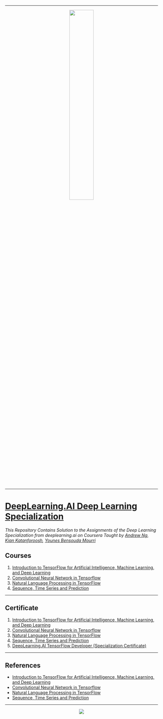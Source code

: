 -------------------------------------------------------------------------------------------

<p align="center"><img width="40%" src="https://drlux.github.io/deeplearningai/logo.png" /></p>

-------------------------------------------------------------------------------------------

# [DeepLearning.AI Deep Learning Specialization](https://www.coursera.org/specializations/deep-learning#courses)
*This Repository Contains Solution to the Assignments of the Deep Learning Specialization from deeplearning.ai on Coursera Taught by 
[Andrew Ng](https://www.coursera.org/instructor/andrewng),
[Kian Katanforoosh](https://www.coursera.org/instructor/kian-katanforoosh),
[Younes Bensouda Mourri](https://www.coursera.org/instructor/younes)*

## Courses
1. [Introduction to TensorFlow for Artificial Intelligence, Machine Learning, and Deep Learning](https://github.com/shantanu1109/DeepLearning.AI-Tensorflow-Developer-Coursera/tree/main/Course-1-Introduction%20to%20TensorFlow%20for%20Artificial%20Intelligence%2C%20Machine%20Learning%2C%20and%20Deep%20Learning)
2. [Convolutional Neural Network in Tensorflow](https://github.com/shantanu1109/DeepLearning.AI-Tensorflow-Developer-Coursera/tree/main/Course-2-Convolutional%20Neural%20Networks%20in%20TensorFlow!)
3. [Natural Language Processing in TensorFlow](https://github.com/shantanu1109/DeepLearning.AI-Tensorflow-Developer-Coursera/tree/main/Course-3-Natural%20Language%20Processing%20in%20TensorFlow!)
4. [Sequence, Time Series and Prediction](https://github.com/shantanu1109/DeepLearning.AI-Tensorflow-Developer-Coursera/tree/main/Course-4-Sequences%2C%20Time%20Series%20and%20Prediction!)

-------------------------------------------------------------------------------------------------------------

## Certificate

1. [Introduction to TensorFlow for Artificial Intelligence, Machine Learning, and Deep Learning](https://coursera.org/share/ec96cc492939f0f8627844210f98d3fd)
2. [Convolutional Neural Network in Tensorflow](https://www.coursera.org/account/accomplishments/verify/J5XFCSFLF66D)
3. [Natural Language Processing in TensorFlow](https://www.coursera.org/account/accomplishments/verify/D26JVBQEE4YY)
4. [Sequence, Time Series and Prediction](https://www.coursera.org/account/accomplishments/verify/9DJTEJ6HFTCB)
5. [DeepLearning.AI TensorFlow Developer (Specialization Certificate)](https://www.coursera.org/account/accomplishments/professional-cert/KCQGYG2KZB2F)

--------------------------------------------------------------------------------------------------------------

## References
* [Introduction to TensorFlow for Artificial Intelligence, Machine Learning, and Deep Learning](https://www.coursera.org/learn/introduction-tensorflow)
* [Convolutional Neural Network in Tensorflow](https://www.coursera.org/learn/convolutional-neural-networks-tensorflow)
* [Natural Language Processing in TensorFlow](https://www.coursera.org/learn/natural-language-processing-tensorflow)
* [Sequence, Time Series and Prediction](https://www.coursera.org/learn/tensorflow-sequences-time-series-and-prediction)

----------------------------------------------------------------------------------------------------------------

<p align="center">
 <img src="https://badges.pufler.dev/visits/shantanu1109/DeepLearning.AI-Tensorflow-Developer-Coursera"/>
</p>  
